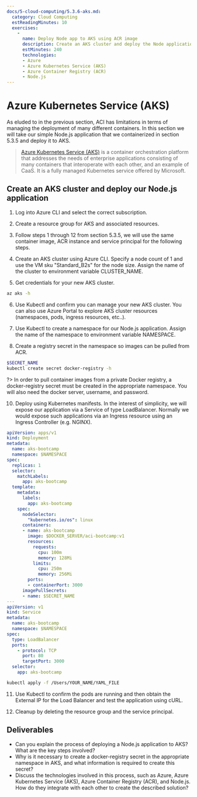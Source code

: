 ```yaml
---
docs/5-cloud-computing/5.3.6-aks.md:
  category: Cloud Computing
  estReadingMinutes: 10
  exercises:
    -
      name: Deploy Node app to AKS using ACR image
      description: Create an AKS cluster and deploy the Node application via the image uploaded to ACR made in the previous section.
      estMinutes: 240
      technologies:
      - Azure
      - Azure Kubernetes Service (AKS)
      - Azure Container Registry (ACR)
      - Node.js
---
```

# Azure Kubernetes Service (AKS)

As eluded to in the previous section, ACI has limitations in terms of managing the deployment of many different containers. In this section we will take our simple Node.js application that we containerized in section 5.3.5 and deploy it to AKS.

> [Azure Kubernetes Service (AKS)](https://azure.microsoft.com/en-ca/services/kubernetes-service/) is a container orchestration platform that addresses the needs of enterprise applications consisting of many containers that interoperate with each other, and an example of CaaS. It is a fully managed Kubernetes service offered by Microsoft.

## Create an AKS cluster and deploy our Node.js application

1. Log into Azure CLI and select the correct subscription.

2. Create a resource group for AKS and associated resources.

3. Follow steps 1 through 12 from section 5.3.5, we will use the same container image, ACR instance and service principal for the following steps.

5. Create an AKS cluster using Azure CLI. Specify a node count of 1 and use the VM sku "Standard_B2s" for the node size. Assign the name of the cluster to environment variable CLUSTER_NAME.

5. Get credentials for your new AKS cluster.

```bash
az aks -h
```

6. Use Kubectl and confirm you can manage your new AKS cluster. You can also use Azure Portal to explore AKS cluster resources (namespaces, pods, ingress resources, etc..).

7. Use Kubectl to create a namespace for our Node.js application. Assign the name of the namespace to environment variable NAMESPACE.

8. Create a registry secret in the namespace so images can be pulled from ACR.

```bash
$SECRET_NAME
kubectl create secret docker-registry -h
```

?> In order to pull container images from a private Docker registry, a docker-registry secret must be created in the appropriate namespace. You will also need the docker server, username, and password.

10. Deploy using Kubernetes manifests. In the interest of simplicity, we will expose our application via a Service of type LoadBalancer. Normally we would expose such applications via an Ingress resource using an Ingress Controller (e.g. NGINX).

```yaml
apiVersion: apps/v1
kind: Deployment
metadata:
  name: aks-bootcamp
  namespace: $NAMESPACE
spec:
  replicas: 1
  selector:
    matchLabels:
      app: aks-bootcamp
  template:
    metadata:
      labels:
        app: aks-bootcamp
    spec:
      nodeSelector:
        "kubernetes.io/os": linux
      containers:
      - name: aks-bootcamp
        image: $DOCKER_SERVER/aci-bootcamp:v1
        resources:
          requests:
            cpu: 100m
            memory: 128Mi
          limits:
            cpu: 250m
            memory: 256Mi
        ports:
        - containerPort: 3000
      imagePullSecrets:
      - name: $SECRET_NAME
---
apiVersion: v1
kind: Service
metadata:
  name: aks-bootcamp
  namespace: $NAMESPACE
spec:
  type: LoadBalancer
  ports:
    - protocol: TCP
      port: 80
      targetPort: 3000
  selector:
    app: aks-bootcamp
```

```bash
kubectl apply -f /Users/YOUR_NAME/YAML_FILE
```

11. Use Kubectl to confirm the pods are running and then obtain the External IP for the Load Balancer and test the application using cURL.

12. Cleanup by deleting the resource group and the service principal.

## Deliverables

- Can you explain the process of deploying a Node.js application to AKS? What are the key steps involved?
- Why is it necessary to create a docker-registry secret in the appropriate namespace in AKS, and what information is required to create this secret?
- Discuss the technologies involved in this process, such as Azure, Azure Kubernetes Service (AKS), Azure Container Registry (ACR), and Node.js. How do they integrate with each other to create the described solution?
